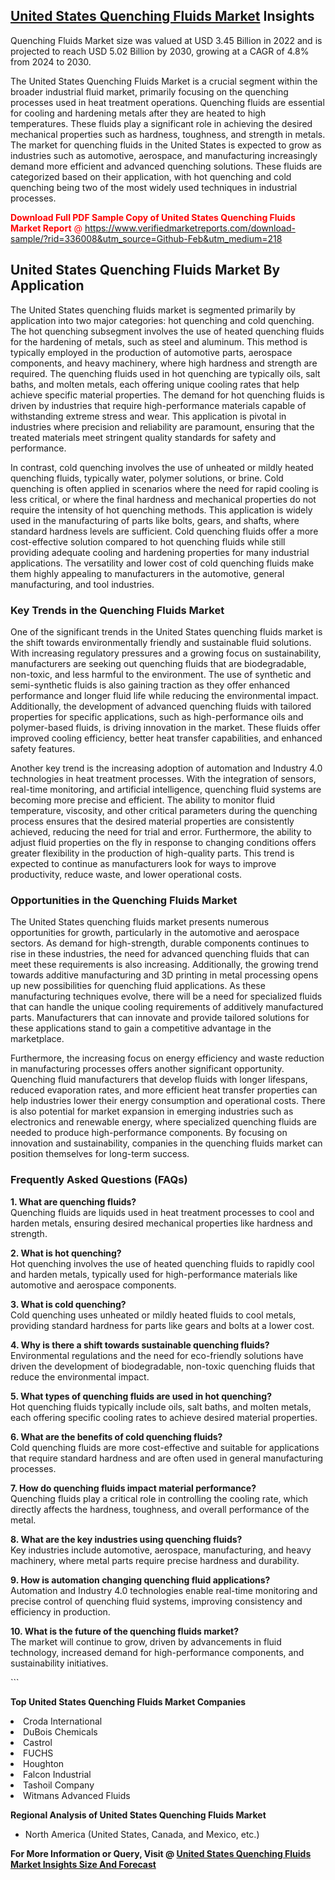 <h2><a href="https://www.verifiedmarketreports.com/download-sample/?rid=336008&amp;utm_source=Github-Feb&amp;utm_medium=218" target="_blank">United States Quenching Fluids Market</a> Insights</h2><p>Quenching Fluids Market size was valued at USD 3.45 Billion in 2022 and is projected to reach USD 5.02 Billion by 2030, growing at a CAGR of 4.8% from 2024 to 2030.</p><p> <div class="report-content"> <p>The United States Quenching Fluids Market is a crucial segment within the broader industrial fluid market, primarily focusing on the quenching processes used in heat treatment operations. Quenching fluids are essential for cooling and hardening metals after they are heated to high temperatures. These fluids play a significant role in achieving the desired mechanical properties such as hardness, toughness, and strength in metals. The market for quenching fluids in the United States is expected to grow as industries such as automotive, aerospace, and manufacturing increasingly demand more efficient and advanced quenching solutions. These fluids are categorized based on their application, with hot quenching and cold quenching being two of the most widely used techniques in industrial processes. <p><span class=""><span style="color: #ff0000;"><strong>Download Full PDF Sample Copy of United States Quenching Fluids Market Report</strong> @ </span><a href="https://www.verifiedmarketreports.com/download-sample/?rid=336008&amp;utm_source=Github-Feb&amp;utm_medium=218" target="_blank">https://www.verifiedmarketreports.com/download-sample/?rid=336008&amp;utm_source=Github-Feb&amp;utm_medium=218</a></span></p></p> <h2>United States Quenching Fluids Market By Application</h2> <p>The United States quenching fluids market is segmented primarily by application into two major categories: hot quenching and cold quenching. The hot quenching subsegment involves the use of heated quenching fluids for the hardening of metals, such as steel and aluminum. This method is typically employed in the production of automotive parts, aerospace components, and heavy machinery, where high hardness and strength are required. The quenching fluids used in hot quenching are typically oils, salt baths, and molten metals, each offering unique cooling rates that help achieve specific material properties. The demand for hot quenching fluids is driven by industries that require high-performance materials capable of withstanding extreme stress and wear. This application is pivotal in industries where precision and reliability are paramount, ensuring that the treated materials meet stringent quality standards for safety and performance. <p>In contrast, cold quenching involves the use of unheated or mildly heated quenching fluids, typically water, polymer solutions, or brine. Cold quenching is often applied in scenarios where the need for rapid cooling is less critical, or where the final hardness and mechanical properties do not require the intensity of hot quenching methods. This application is widely used in the manufacturing of parts like bolts, gears, and shafts, where standard hardness levels are sufficient. Cold quenching fluids offer a more cost-effective solution compared to hot quenching fluids while still providing adequate cooling and hardening properties for many industrial applications. The versatility and lower cost of cold quenching fluids make them highly appealing to manufacturers in the automotive, general manufacturing, and tool industries.</p> <h3>Key Trends in the Quenching Fluids Market</h3> <p>One of the significant trends in the United States quenching fluids market is the shift towards environmentally friendly and sustainable fluid solutions. With increasing regulatory pressures and a growing focus on sustainability, manufacturers are seeking out quenching fluids that are biodegradable, non-toxic, and less harmful to the environment. The use of synthetic and semi-synthetic fluids is also gaining traction as they offer enhanced performance and longer fluid life while reducing the environmental impact. Additionally, the development of advanced quenching fluids with tailored properties for specific applications, such as high-performance oils and polymer-based fluids, is driving innovation in the market. These fluids offer improved cooling efficiency, better heat transfer capabilities, and enhanced safety features. <p>Another key trend is the increasing adoption of automation and Industry 4.0 technologies in heat treatment processes. With the integration of sensors, real-time monitoring, and artificial intelligence, quenching fluid systems are becoming more precise and efficient. The ability to monitor fluid temperature, viscosity, and other critical parameters during the quenching process ensures that the desired material properties are consistently achieved, reducing the need for trial and error. Furthermore, the ability to adjust fluid properties on the fly in response to changing conditions offers greater flexibility in the production of high-quality parts. This trend is expected to continue as manufacturers look for ways to improve productivity, reduce waste, and lower operational costs.</p> <h3>Opportunities in the Quenching Fluids Market</h3> <p>The United States quenching fluids market presents numerous opportunities for growth, particularly in the automotive and aerospace sectors. As demand for high-strength, durable components continues to rise in these industries, the need for advanced quenching fluids that can meet these requirements is also increasing. Additionally, the growing trend towards additive manufacturing and 3D printing in metal processing opens up new possibilities for quenching fluid applications. As these manufacturing techniques evolve, there will be a need for specialized fluids that can handle the unique cooling requirements of additively manufactured parts. Manufacturers that can innovate and provide tailored solutions for these applications stand to gain a competitive advantage in the marketplace.</p> <p>Furthermore, the increasing focus on energy efficiency and waste reduction in manufacturing processes offers another significant opportunity. Quenching fluid manufacturers that develop fluids with longer lifespans, reduced evaporation rates, and more efficient heat transfer properties can help industries lower their energy consumption and operational costs. There is also potential for market expansion in emerging industries such as electronics and renewable energy, where specialized quenching fluids are needed to produce high-performance components. By focusing on innovation and sustainability, companies in the quenching fluids market can position themselves for long-term success.</p> <h3>Frequently Asked Questions (FAQs)</h3> <p><b>1. What are quenching fluids?</b><br>Quenching fluids are liquids used in heat treatment processes to cool and harden metals, ensuring desired mechanical properties like hardness and strength.</p> <p><b>2. What is hot quenching?</b><br>Hot quenching involves the use of heated quenching fluids to rapidly cool and harden metals, typically used for high-performance materials like automotive and aerospace components.</p> <p><b>3. What is cold quenching?</b><br>Cold quenching uses unheated or mildly heated fluids to cool metals, providing standard hardness for parts like gears and bolts at a lower cost.</p> <p><b>4. Why is there a shift towards sustainable quenching fluids?</b><br>Environmental regulations and the need for eco-friendly solutions have driven the development of biodegradable, non-toxic quenching fluids that reduce the environmental impact.</p> <p><b>5. What types of quenching fluids are used in hot quenching?</b><br>Hot quenching fluids typically include oils, salt baths, and molten metals, each offering specific cooling rates to achieve desired material properties.</p> <p><b>6. What are the benefits of cold quenching fluids?</b><br>Cold quenching fluids are more cost-effective and suitable for applications that require standard hardness and are often used in general manufacturing processes.</p> <p><b>7. How do quenching fluids impact material performance?</b><br>Quenching fluids play a critical role in controlling the cooling rate, which directly affects the hardness, toughness, and overall performance of the metal.</p> <p><b>8. What are the key industries using quenching fluids?</b><br>Key industries include automotive, aerospace, manufacturing, and heavy machinery, where metal parts require precise hardness and durability.</p> <p><b>9. How is automation changing quenching fluid applications?</b><br>Automation and Industry 4.0 technologies enable real-time monitoring and precise control of quenching fluid systems, improving consistency and efficiency in production.</p> <p><b>10. What is the future of the quenching fluids market?</b><br>The market will continue to grow, driven by advancements in fluid technology, increased demand for high-performance components, and sustainability initiatives.</p> </div> ```</p><p><strong>Top United States Quenching Fluids Market Companies</strong></p><div data-test-id=""><p><li>Croda International</li><li> DuBois Chemicals</li><li> Castrol</li><li> FUCHS</li><li> Houghton</li><li> Falcon Industrial</li><li> Tashoil Company</li><li> Witmans Advanced Fluids</li></p><div><strong>Regional Analysis of&nbsp;United States Quenching Fluids Market</strong></div><ul><li dir="ltr"><p dir="ltr">North America&nbsp;(United States, Canada, and Mexico, etc.)</p></li></ul><p><strong>For More Information or Query, Visit @&nbsp;</strong><strong><a href="https://www.verifiedmarketreports.com/product/quenching-fluids-market/?utm_source=Github-Feb&amp;utm_medium=218" target="_blank">United States Quenching Fluids Market Insights Size And Forecast</a></strong></p></div>
